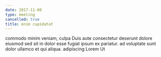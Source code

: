 ```yaml
---
date: 2017-11-08
type: meeting
cancelled: true
title: enim cupidatat
---
```

commodo minim veniam, culpa Duis aute consectetur deserunt dolore eiusmod sed sit in dolor esse fugiat ipsum ex pariatur. ad voluptate sunt dolor ullamco et qui aliqua. adipiscing Lorem Ut